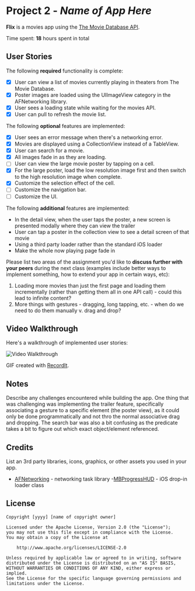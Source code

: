 # Project 2 - *Name of App Here*

**Flix** is a movies app using the [The Movie Database API](http://docs.themoviedb.apiary.io/#).

Time spent: **18** hours spent in total

## User Stories

The following **required** functionality is complete:

- [x] User can view a list of movies currently playing in theaters from The Movie Database.
- [x] Poster images are loaded using the UIImageView category in the AFNetworking library.
- [x] User sees a loading state while waiting for the movies API.
- [x] User can pull to refresh the movie list.

The following **optional** features are implemented:

- [x] User sees an error message when there's a networking error.
- [x] Movies are displayed using a CollectionView instead of a TableView.
- [x] User can search for a movie.
- [x] All images fade in as they are loading.
- [ ] User can view the large movie poster by tapping on a cell.
- [x] For the large poster, load the low resolution image first and then switch to the high resolution image when complete.
- [x] Customize the selection effect of the cell.
- [ ] Customize the navigation bar.
- [ ] Customize the UI.

The following **additional** features are implemented:

- In the detail view, when the user taps the poster, a new screen is presented modally where they can view the trailer
- User can tap a poster in the collection view to see a detail screen of that movie
- Using a third party loader rather than the standard iOS loader
- Make the whole now playing page fade in

Please list two areas of the assignment you'd like to **discuss further with your peers** during the next class (examples include better ways to implement something, how to extend your app in certain ways, etc):

1. Loading more movies than just the first page and loading them incrementally (rather than getting them all in one API call) - could this lead to infinite content? 
2. More things with gestures - dragging, long tapping, etc. - when do we need to do them manually v. drag and drop?

## Video Walkthrough

Here's a walkthrough of implemented user stories:

<img src='http://g.recordit.co/ubNiuoCQSZ.gif' width='' alt='Video Walkthrough' />

GIF created with [RecordIt](http://recordit.co/).

## Notes

Describe any challenges encountered while building the app.
One thing that was challenging was implementing the trailer feature, specifically associating a gesture to a specific element (the poster view), as it could only be done programmatically and not thro the normal associative drag and dropping. The search bar was also a bit confusing as the predicate takes a bit to figure out which exact object/element referenced. 

## Credits

List an 3rd party libraries, icons, graphics, or other assets you used in your app.

- [AFNetworking](https://github.com/AFNetworking/AFNetworking) - networking task library
-[MBProgressHUD](https://github.com/matej/MBProgressHUD) - iOS drop-in loader class

## License

    Copyright [yyyy] [name of copyright owner]

    Licensed under the Apache License, Version 2.0 (the "License");
    you may not use this file except in compliance with the License.
    You may obtain a copy of the License at

        http://www.apache.org/licenses/LICENSE-2.0

    Unless required by applicable law or agreed to in writing, software
    distributed under the License is distributed on an "AS IS" BASIS,
    WITHOUT WARRANTIES OR CONDITIONS OF ANY KIND, either express or implied.
    See the License for the specific language governing permissions and
    limitations under the License.
